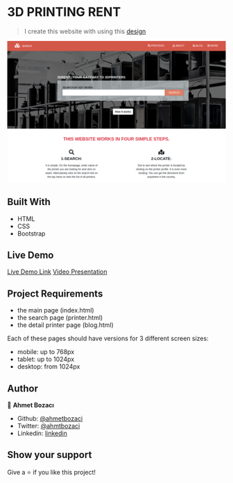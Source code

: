 # 3D PRINTING RENT

> I create this website with using this [design](https://www.behance.net/gallery/25563385/PatashuleKE)

![screenshot](assets/images/screenshot.png)

## Built With

- HTML
- CSS
- Bootstrap

## Live Demo

[Live Demo Link](https://ahmetbozaci.github.io/Capstone/)
[Video Presentation]()

## Project Requirements

- the main page (index.html)
- the search page (printer.html)
- the detail printer page (blog.html)

Each of these pages should have versions for 3 different screen sizes: 

- mobile: up to 768px
- tablet: up to 1024px
- desktop: from 1024px

## Author

👤 **Ahmet Bozacı**

- Github: [@ahmetbozaci ](https://github.com/ahmetbozaci)
- Twitter: [@ahmtbozaci](https://twitter.com/ahmtbozaci)
- Linkedin: [linkedin](https://www.linkedin.com/in/ahmetbozaci/)


## Show your support

Give a ⭐️ if you like this project!